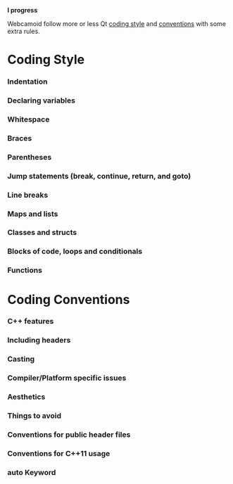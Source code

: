 **I progress**

Webcamoid follow more or less Qt [coding style](https://wiki.qt.io/Qt_Coding_Style) and [conventions](https://wiki.qt.io/Coding_Conventions) with some extra rules.

# Coding Style

### Indentation

### Declaring variables

### Whitespace

### Braces

### Parentheses

### Jump statements (break, continue, return, and goto)

### Line breaks

### Maps and lists

### Classes and structs

### Blocks of code, loops and conditionals

### Functions

# Coding Conventions

### C++ features

### Including headers

### Casting

### Compiler/Platform specific issues

### Aesthetics

### Things to avoid

### Conventions for public header files

### Conventions for C++11 usage

### auto Keyword
